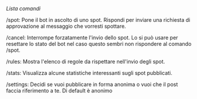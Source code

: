*Lista comandi*

/spot: Pone il bot in ascolto di uno spot\. Rispondi per inviare una richiesta di approvazione al messaggio che vorresti spottare\.

/cancel: Interrompe forzatamente l'invio dello spot\. Lo si può usare per resettare lo stato del bot nel caso questo sembri non rispondere al comando /spot\.

/rules: Mostra l'elenco di regole da rispettare nell'invio degli spot\.

/stats: Visualizza alcune statistiche interessanti sugli spot pubblicati\.

/settings: Decidi se vuoi pubblicare in forma anonima o vuoi che il post faccia riferimento a te\. Di default è anonimo